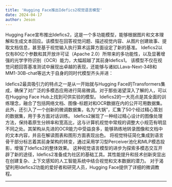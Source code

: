 ```yaml
---
title: 'Hugging Face推出Idefics2视觉语言模型'
date: 2024-04-17
author: Jeson
---
```


Hugging Face宣布推出Idefics2，这是一个多功能模型，能够根据图片和文本理解和生成文本回应。该模型在回答视觉问题、描述视觉内容、从图片创建故事、提取文档信息，甚至基于视觉输入执行算术运算方面设定了新的基准。
Idefics2以仅有80亿个参数和其开放许可证（Apache 2.0）所带来的多功能性，以及显著增强的光学字符识别（OCR）能力，大幅超越了其前身Idefics1。
该模型不仅在视觉问题回答基准测试中展现出卓越的表现，还能够与诸如LLava-Next-34B和MM1-30B-chat等远大于自身的同时代模型齐头并进：

Idefics2最具吸引力的特点之一是从一开始就与Hugging Face的Transformers集成，确保了对广泛的多模态应用进行简易微调。对于那些渴望深入了解的人，可以在Hugging Face Hub上找到可供实验的模型。
Idefics2的一大亮点是其全面的训练理念，融合了包括网络文档、图像-标题对和OCR数据在内的公开可用数据集。此外，还引入了一个创新的微调数据集，名为“大锅”，汇集了50个经过精心策划的数据集，用于多方面对话训练。
Idefics2展现了一种经过精心设计的图像处理方法，保持着原生分辨率和宽高比，这与计算机视觉中常规的调整大小规范有明显不同之处。其架构从先进的OCR能力中受益良多，能够熟练地转录图像和文档中的文本内容，并且在解读图表和图形方面表现出色。
将视觉特征简化集成到语言骨干部分标志着其前身架构的转变，通过采用学习型Perceiver池化和MLP模态投影，增强了Idefics2的整体效果。
这种视觉语言模型的进步为探索多模态交互开辟了新的途径，Idefics2准备成为社区的基础工具。其性能提升和技术创新突显出在创建复杂、上下文感知的人工智能系统中结合视觉和文本数据的潜力。
对于渴望利用Idefics2功能的爱好者和研究人员，Hugging Face提供了详细的微调教程。

---
